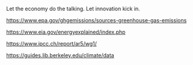 


Let the economy do the talking.
Let innovation kick in.



https://www.epa.gov/ghgemissions/sources-greenhouse-gas-emissions

https://www.eia.gov/energyexplained/index.php

https://www.ipcc.ch/report/ar5/wg1/

https://guides.lib.berkeley.edu/climate/data